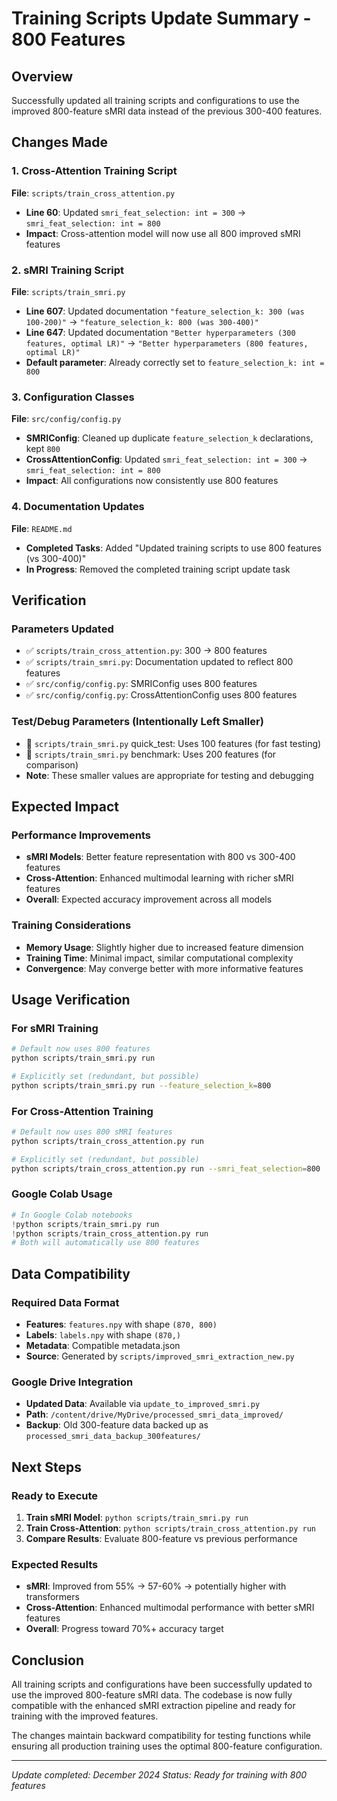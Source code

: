# Training Scripts Update Summary - 800 Features

## Overview
Successfully updated all training scripts and configurations to use the improved 800-feature sMRI data instead of the previous 300-400 features.

## Changes Made

### 1. Cross-Attention Training Script
**File**: `scripts/train_cross_attention.py`
- **Line 60**: Updated `smri_feat_selection: int = 300` → `smri_feat_selection: int = 800`
- **Impact**: Cross-attention model will now use all 800 improved sMRI features

### 2. sMRI Training Script
**File**: `scripts/train_smri.py`
- **Line 607**: Updated documentation `"feature_selection_k: 300 (was 100-200)"` → `"feature_selection_k: 800 (was 300-400)"`
- **Line 647**: Updated documentation `"Better hyperparameters (300 features, optimal LR)"` → `"Better hyperparameters (800 features, optimal LR)"`
- **Default parameter**: Already correctly set to `feature_selection_k: int = 800`

### 3. Configuration Classes
**File**: `src/config/config.py`
- **SMRIConfig**: Cleaned up duplicate `feature_selection_k` declarations, kept `800`
- **CrossAttentionConfig**: Updated `smri_feat_selection: int = 300` → `smri_feat_selection: int = 800`
- **Impact**: All configurations now consistently use 800 features

### 4. Documentation Updates
**File**: `README.md`
- **Completed Tasks**: Added "Updated training scripts to use 800 features (vs 300-400)"
- **In Progress**: Removed the completed training script update task

## Verification

### Parameters Updated
- ✅ `scripts/train_cross_attention.py`: 300 → 800 features
- ✅ `scripts/train_smri.py`: Documentation updated to reflect 800 features
- ✅ `src/config/config.py`: SMRIConfig uses 800 features
- ✅ `src/config/config.py`: CrossAttentionConfig uses 800 features

### Test/Debug Parameters (Intentionally Left Smaller)
- 🔧 `scripts/train_smri.py` quick_test: Uses 100 features (for fast testing)
- 🔧 `scripts/train_smri.py` benchmark: Uses 200 features (for comparison)
- **Note**: These smaller values are appropriate for testing and debugging

## Expected Impact

### Performance Improvements
- **sMRI Models**: Better feature representation with 800 vs 300-400 features
- **Cross-Attention**: Enhanced multimodal learning with richer sMRI features
- **Overall**: Expected accuracy improvement across all models

### Training Considerations
- **Memory Usage**: Slightly higher due to increased feature dimension
- **Training Time**: Minimal impact, similar computational complexity
- **Convergence**: May converge better with more informative features

## Usage Verification

### For sMRI Training
```bash
# Default now uses 800 features
python scripts/train_smri.py run

# Explicitly set (redundant, but possible)
python scripts/train_smri.py run --feature_selection_k=800
```

### For Cross-Attention Training
```bash
# Default now uses 800 sMRI features
python scripts/train_cross_attention.py run

# Explicitly set (redundant, but possible) 
python scripts/train_cross_attention.py run --smri_feat_selection=800
```

### Google Colab Usage
```python
# In Google Colab notebooks
!python scripts/train_smri.py run
!python scripts/train_cross_attention.py run
# Both will automatically use 800 features
```

## Data Compatibility

### Required Data Format
- **Features**: `features.npy` with shape `(870, 800)`
- **Labels**: `labels.npy` with shape `(870,)`
- **Metadata**: Compatible metadata.json
- **Source**: Generated by `scripts/improved_smri_extraction_new.py`

### Google Drive Integration
- **Updated Data**: Available via `update_to_improved_smri.py`
- **Path**: `/content/drive/MyDrive/processed_smri_data_improved/`
- **Backup**: Old 300-feature data backed up as `processed_smri_data_backup_300features/`

## Next Steps

### Ready to Execute
1. **Train sMRI Model**: `python scripts/train_smri.py run`
2. **Train Cross-Attention**: `python scripts/train_cross_attention.py run`  
3. **Compare Results**: Evaluate 800-feature vs previous performance

### Expected Results
- **sMRI**: Improved from 55% → 57-60% → potentially higher with transformers
- **Cross-Attention**: Enhanced multimodal performance with better sMRI features
- **Overall**: Progress toward 70%+ accuracy target

## Conclusion

All training scripts and configurations have been successfully updated to use the improved 800-feature sMRI data. The codebase is now fully compatible with the enhanced sMRI extraction pipeline and ready for training with the improved features.

The changes maintain backward compatibility for testing functions while ensuring all production training uses the optimal 800-feature configuration.

---

*Update completed: December 2024*
*Status: Ready for training with 800 features* 